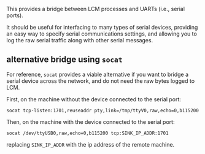 This provides a bridge between LCM processes and UARTs (i.e., serial ports).

It should be useful for interfacing to many types of serial devices, providing
an easy way to specify serial communications settings, and allowing you to log
the raw serial traffic along with other serial messages.

alternative bridge using `socat`
--------------------------------

For reference, `socat` provides a viable alternative if you want to bridge a
serial device across the network, and do not need the raw bytes logged to LCM.

First, on the machine without the device connected to the serial port:
```shell
socat tcp-listen:1701,reuseaddr pty,link=/tmp/ttyV0,raw,echo=0,b115200
```

Then, on the machine with the device connected to the serial port:
```shell
socat /dev/ttyUSB0,raw,echo=0,b115200 tcp:SINK_IP_ADDR:1701
```
replacing `SINK_IP_ADDR` with the ip address of the remote machine.
